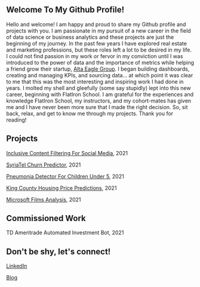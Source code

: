 ## Welcome To My Github Profile!
Hello and welcome! I am happy and proud to share my Github profile and projects with you. I am passionate in my pursuit of a new career in the field of data science or business analytics and these projects are just the beginning of my journey. In the past few years I have explored real estate and marketing professions, but these roles left a lot to be desired in my life. I could not find passion in my work or fervor in my conviction until I was introduced to the power of data and the importance of metrics while helping a friend grow their startup, [Alta Eagle Group](https://altaeaglegroup.com/). I began building dashboards, creating and managing KPIs, and sourcing data... at which point it was clear to me that this was the most interesting and inspiring work I had done in years. I molted my shell and gleefully (some say stupidly) lept into this new career, beginning with FlatIron School. I am grateful for the experiences and knowledge FlatIron School, my instructors, and my cohort-mates has given me and I have never been more sure that I made the right decision. So, sit back, relax, and get to know me through my projects. Thank you for reading!


## Projects

[Inclusive Content Filtering For Social Media](https://github.com/sbaltodano/nsfw_image_classification), 2021

[SyriaTel Churn Predictor](https://github.com/sbaltodano/SyriaTel_customer_churn), 2021

[Pneumonia Detector For Children Under 5](https://github.com/sbaltodano/pneumonia_xray_neural_networks), 2021

[King County Housing Price Predictions](https://github.com/iansharff/king_county_housing), 2021

[Microsoft Films Analysis](https://github.com/sbaltodano/microsoft_films_analysis), 2021

## Commissioned Work
TD Ameritrade Automated Investment Bot, 2021



## Don't be shy, let's connect!
[LinkedIn](https://www.linkedin.com/in/s-baltodano/)

[Blog](https://medium.com/@samanthbaltodano)
